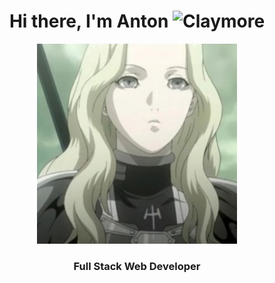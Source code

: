 <h1 align="center">Hi there, I'm Anton <img src="[[https://github.com/TaskForce73/TaskForce73/blob/main/testFolder/gxvhuy90-900.jpeg](https://github.com/TaskForce73/TaskForce73/blob/main/testFolder/download.png)](https://github.com/TaskForce73/TaskForce73/blob/main/testFolder/download.png)" alt="Claymore" height="32" width="32"/></h1>
<p align="center"><img src="https://github.com/TaskForce73/TaskForce73/blob/main/testFolder/opening.JPG" alt="Teresa Of The Faint Smile" height="320" width="320"/></p>
<h3 align="center">Full Stack Web Developer</h3>

